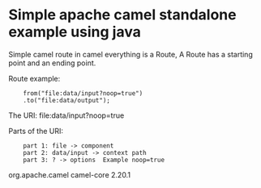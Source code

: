 # Simple apache camel standalone example using java

Simple camel route in camel everything is a Route, A Route has a starting point and an ending point.

Route example:

        from("file:data/input?noop=true")
        .to("file:data/output");

The URI:
    file:data/input?noop=true
    
Parts of the URI:

        part 1: file -> component
        part 2: data/input -> context path
        part 3: ? -> options  Example noop=true 


<dependency>
    <groupId>org.apache.camel</groupId>
    <artifactId>camel-core</artifactId>
    <version>2.20.1</version>
</dependency>
